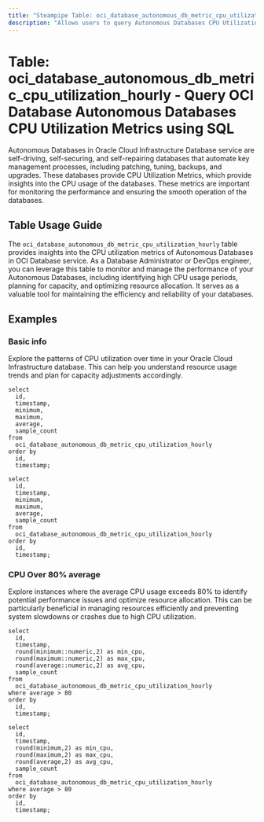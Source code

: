 ```yaml
---
title: "Steampipe Table: oci_database_autonomous_db_metric_cpu_utilization_hourly - Query OCI Database Autonomous Databases CPU Utilization Metrics using SQL"
description: "Allows users to query Autonomous Databases CPU Utilization Metrics in Oracle Cloud Infrastructure (OCI) Database service."
---
```


# Table: oci_database_autonomous_db_metric_cpu_utilization_hourly - Query OCI Database Autonomous Databases CPU Utilization Metrics using SQL

Autonomous Databases in Oracle Cloud Infrastructure Database service are self-driving, self-securing, and self-repairing databases that automate key management processes, including patching, tuning, backups, and upgrades. These databases provide CPU Utilization Metrics, which provide insights into the CPU usage of the databases. These metrics are important for monitoring the performance and ensuring the smooth operation of the databases.

## Table Usage Guide

The `oci_database_autonomous_db_metric_cpu_utilization_hourly` table provides insights into the CPU utilization metrics of Autonomous Databases in OCI Database service. As a Database Administrator or DevOps engineer, you can leverage this table to monitor and manage the performance of your Autonomous Databases, including identifying high CPU usage periods, planning for capacity, and optimizing resource allocation. It serves as a valuable tool for maintaining the efficiency and reliability of your databases.

## Examples

### Basic info
Explore the patterns of CPU utilization over time in your Oracle Cloud Infrastructure database. This can help you understand resource usage trends and plan for capacity adjustments accordingly.

```sql+postgres
select
  id,
  timestamp,
  minimum,
  maximum,
  average,
  sample_count
from
  oci_database_autonomous_db_metric_cpu_utilization_hourly
order by
  id,
  timestamp;
```

```sql+sqlite
select
  id,
  timestamp,
  minimum,
  maximum,
  average,
  sample_count
from
  oci_database_autonomous_db_metric_cpu_utilization_hourly
order by
  id,
  timestamp;
```

### CPU Over 80% average
Explore instances where the average CPU usage exceeds 80% to identify potential performance issues and optimize resource allocation. This can be particularly beneficial in managing resources efficiently and preventing system slowdowns or crashes due to high CPU utilization.

```sql+postgres
select
  id,
  timestamp,
  round(minimum::numeric,2) as min_cpu,
  round(maximum::numeric,2) as max_cpu,
  round(average::numeric,2) as avg_cpu,
  sample_count
from
  oci_database_autonomous_db_metric_cpu_utilization_hourly
where average > 80
order by
  id,
  timestamp;
```

```sql+sqlite
select
  id,
  timestamp,
  round(minimum,2) as min_cpu,
  round(maximum,2) as max_cpu,
  round(average,2) as avg_cpu,
  sample_count
from
  oci_database_autonomous_db_metric_cpu_utilization_hourly
where average > 80
order by
  id,
  timestamp;
```